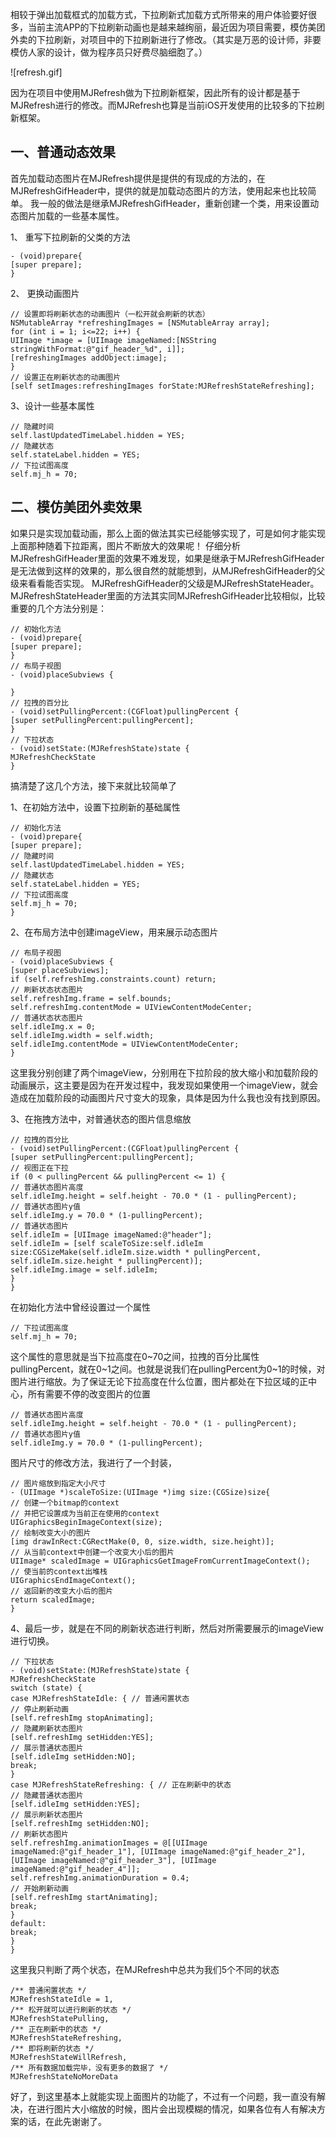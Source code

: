 相较于弹出加载框式的加载方式，下拉刷新式加载方式所带来的用户体验要好很多，当前主流APP的下拉刷新动画也是越来越绚丽，最近因为项目需要，模仿美团外卖的下拉刷新，对项目中的下拉刷新进行了修改。（其实是万恶的设计师，非要模仿人家的设计，做为程序员只好费尽脑细胞了。）

![refresh.gif]

因为在项目中使用MJRefresh做为下拉刷新框架，因此所有的设计都是基于MJRefresh进行的修改。而MJRefresh也算是当前iOS开发使用的比较多的下拉刷新框架。

## 一、普通动态效果
首先加载动态图片在MJRefresh提供是提供的有现成的方法的，在MJRefreshGifHeader中，提供的就是加载动态图片的方法，使用起来也比较简单。
我一般的做法是继承MJRefreshGifHeader，重新创建一个类，用来设置动态图片加载的一些基本属性。

1、 重写下拉刷新的父类的方法

```
- (void)prepare{
[super prepare];
}
```

2、 更换动画图片

```
// 设置即将刷新状态的动画图片（一松开就会刷新的状态）
NSMutableArray *refreshingImages = [NSMutableArray array];
for (int i = 1; i<=22; i++) {
UIImage *image = [UIImage imageNamed:[NSString stringWithFormat:@"gif_header_%d", i]];
[refreshingImages addObject:image];
}
// 设置正在刷新状态的动画图片
[self setImages:refreshingImages forState:MJRefreshStateRefreshing];
```

3、设计一些基本属性

```
// 隐藏时间
self.lastUpdatedTimeLabel.hidden = YES;
// 隐藏状态
self.stateLabel.hidden = YES;
// 下拉试图高度
self.mj_h = 70;
```

## 二、模仿美团外卖效果
如果只是实现加载动画，那么上面的做法其实已经能够实现了，可是如何才能实现上面那种随着下拉距离，图片不断放大的效果呢！
仔细分析MJRefreshGifHeader里面的效果不难发现，如果是继承于MJRefreshGifHeader是无法做到这样的效果的，那么很自然的就能想到，从MJRefreshGifHeader的父级来看看能否实现。
MJRefreshGifHeader的父级是MJRefreshStateHeader。
MJRefreshStateHeader里面的方法其实同MJRefreshGifHeader比较相似，比较重要的几个方法分别是：

```
// 初始化方法
- (void)prepare{
[super prepare];
}
// 布局子视图
- (void)placeSubviews {

}
// 拉拽的百分比
- (void)setPullingPercent:(CGFloat)pullingPercent {
[super setPullingPercent:pullingPercent];
}
// 下拉状态
- (void)setState:(MJRefreshState)state {
MJRefreshCheckState
}
```

搞清楚了这几个方法，接下来就比较简单了

1、在初始方法中，设置下拉刷新的基础属性

```
// 初始化方法
- (void)prepare{
[super prepare];
// 隐藏时间
self.lastUpdatedTimeLabel.hidden = YES;
// 隐藏状态
self.stateLabel.hidden = YES;
// 下拉试图高度
self.mj_h = 70;
}
```

2、在布局方法中创建imageView，用来展示动态图片

```
// 布局子视图
- (void)placeSubviews {
[super placeSubviews];
if (self.refreshImg.constraints.count) return;
// 刷新状态状态图片
self.refreshImg.frame = self.bounds;
self.refreshImg.contentMode = UIViewContentModeCenter;
// 普通状态状态图片
self.idleImg.x = 0;
self.idleImg.width = self.width;
self.idleImg.contentMode = UIViewContentModeCenter;
}
```
这里我分别创建了两个imageView，分别用在下拉阶段的放大缩小和加载阶段的动画展示，这主要是因为在开发过程中，我发现如果使用一个imageView，就会造成在加载阶段的动画图片尺寸变大的现象，具体是因为什么我也没有找到原因。

3、在拖拽方法中，对普通状态的图片信息缩放

```
// 拉拽的百分比
- (void)setPullingPercent:(CGFloat)pullingPercent {
[super setPullingPercent:pullingPercent];
// 视图正在下拉
if (0 < pullingPercent && pullingPercent <= 1) {
// 普通状态图片高度
self.idleImg.height = self.height - 70.0 * (1 - pullingPercent);
// 普通状态图片y值
self.idleImg.y = 70.0 * (1-pullingPercent);
// 普通状态图片
self.idleIm = [UIImage imageNamed:@"header"];
self.idleIm = [self scaleToSize:self.idleIm size:CGSizeMake(self.idleIm.size.width * pullingPercent, self.idleIm.size.height * pullingPercent)];
self.idleImg.image = self.idleIm;
}
}
```
在初始化方法中曾经设置过一个属性
```
// 下拉试图高度
self.mj_h = 70;
```
这个属性的意思就是当下拉高度在0~70之间，拉拽的百分比属性pullingPercent，就在0~1之间。也就是说我们在pullingPercent为0~1的时候，对图片进行缩放。为了保证无论下拉高度在什么位置，图片都处在下拉区域的正中心，所有需要不停的改变图片的位置

```
// 普通状态图片高度
self.idleImg.height = self.height - 70.0 * (1 - pullingPercent);
// 普通状态图片y值
self.idleImg.y = 70.0 * (1-pullingPercent);
```
图片尺寸的修改方法，我进行了一个封装，

```
// 图片缩放到指定大小尺寸
- (UIImage *)scaleToSize:(UIImage *)img size:(CGSize)size{
// 创建一个bitmap的context
// 并把它设置成为当前正在使用的context
UIGraphicsBeginImageContext(size);
// 绘制改变大小的图片
[img drawInRect:CGRectMake(0, 0, size.width, size.height)];
// 从当前context中创建一个改变大小后的图片
UIImage* scaledImage = UIGraphicsGetImageFromCurrentImageContext();
// 使当前的context出堆栈
UIGraphicsEndImageContext();
// 返回新的改变大小后的图片
return scaledImage;
}
```

4、最后一步，就是在不同的刷新状态进行判断，然后对所需要展示的imageView进行切换。

```
// 下拉状态
- (void)setState:(MJRefreshState)state {
MJRefreshCheckState
switch (state) {
case MJRefreshStateIdle: { // 普通闲置状态
// 停止刷新动画
[self.refreshImg stopAnimating];
// 隐藏刷新状态图片
[self.refreshImg setHidden:YES];
// 展示普通状态图片
[self.idleImg setHidden:NO];
break;
}
case MJRefreshStateRefreshing: { // 正在刷新中的状态
// 隐藏普通状态图片
[self.idleImg setHidden:YES];
// 展示刷新状态图片
[self.refreshImg setHidden:NO];
// 刷新状态图片
self.refreshImg.animationImages = @[[UIImage imageNamed:@"gif_header_1"], [UIImage imageNamed:@"gif_header_2"], [UIImage imageNamed:@"gif_header_3"], [UIImage imageNamed:@"gif_header_4"]];
self.refreshImg.animationDuration = 0.4;
// 开始刷新动画
[self.refreshImg startAnimating];
break;
}
default:
break;
}
}
```
这里我只判断了两个状态，在MJRefresh中总共为我们5个不同的状态

```
/** 普通闲置状态 */
MJRefreshStateIdle = 1,
/** 松开就可以进行刷新的状态 */
MJRefreshStatePulling,
/** 正在刷新中的状态 */
MJRefreshStateRefreshing,
/** 即将刷新的状态 */
MJRefreshStateWillRefresh,
/** 所有数据加载完毕，没有更多的数据了 */
MJRefreshStateNoMoreData
```

好了，到这里基本上就能实现上面图片的功能了，不过有一个问题，我一直没有解决，在进行图片大小缩放的时候，图片会出现模糊的情况，如果各位有人有解决方案的话，在此先谢谢了。


